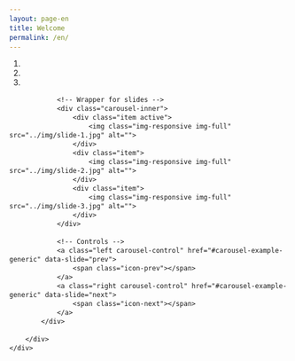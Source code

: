 ```yaml
---
layout: page-en
title: Welcome
permalink: /en/
---
```


<div class="row">
    <div class="box">
        <div class="col-lg-12 text-center">
            <div id="carousel-example-generic" class="carousel slide">
                <!-- Indicators -->
                <ol class="carousel-indicators hidden-xs">
                    <li data-target="#carousel-example-generic" data-slide-to="0" class="active"></li>
                    <li data-target="#carousel-example-generic" data-slide-to="1"></li>
                    <li data-target="#carousel-example-generic" data-slide-to="2"></li>
                </ol>

                <!-- Wrapper for slides -->
                <div class="carousel-inner">
                    <div class="item active">
                        <img class="img-responsive img-full" src="../img/slide-1.jpg" alt="">
                    </div>
                    <div class="item">
                        <img class="img-responsive img-full" src="../img/slide-2.jpg" alt="">
                    </div>
                    <div class="item">
                        <img class="img-responsive img-full" src="../img/slide-3.jpg" alt="">
                    </div>
                </div>

                <!-- Controls -->
                <a class="left carousel-control" href="#carousel-example-generic" data-slide="prev">
                    <span class="icon-prev"></span>
                </a>
                <a class="right carousel-control" href="#carousel-example-generic" data-slide="next">
                    <span class="icon-next"></span>
                </a>
            </div>

        </div>
    </div>
</div>